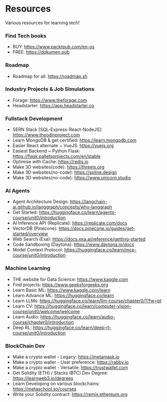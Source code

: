 # Resources
Various resources for learning tech!<br>

### Find Tech books
- BUY: https://www.packtpub.com/en-us
- FREE: https://dokumen.pub

### Roadmap
- Roadmap for all: https://roadmap.sh

### Industry Projects & Job Simulations
- Forage: https://www.theforage.com
- Headstarter: https://app.headstarter.co

### Fullstack Development
- SERN Stack [SQL-Express-React-NodeJS]: https://www.theodinproject.com
- Learn MongoDB & get certified: https://learn.mongodb.com
- Easier React alternate ~ VueJS: https://vuejs.org
- Easiest Backend ~ Python Flask: https://flask.palletsprojects.com/en/stable
- Optimise with Cache: https://redis.io
- Make 3D websites(code): https://threejs.org
- Make 3D websites(no-code): https://spline.design
- Make 3D websites(no-code): https://www.unicorn.studio
  
### AI Agents
- Agent Architecture Design: https://langchain-ai.github.io/langgraph/concepts/why-langgraph
- Get Started: https://huggingface.co/learn/agents-course/unit0/introduction
- AI Inference API (Replicate): https://replicate.com/docs
- VectorDB (Pinecone): https://docs.pinecone.io/guides/get-started/overview
- Web Search (Exa): https://docs.exa.ai/reference/getting-started
- Code Sandboxing (Daytona): https://www.daytona.io/docs
- Model Context Protocol: https://huggingface.co/learn/mcp-course/unit0/introduction

### Machine Learning 
- THE website for Data Science: https://www.kaggle.com
- Find projects: https://www.geeksforgeeks.org
- Learn Basic ML: https://www.kaggle.com/learn
- Learn Advance ML: https://huggingface.co/learn
- Learn LLMs: https://huggingface.co/learn/llm-course/chapter0/1?fw=pt
- Learn CV: https://huggingface.co/learn/computer-vision-course/unit0/welcome/welcome
- Learn Audio: https://huggingface.co/learn/audio-course/chapter0/introduction
- Deep RL: https://huggingface.co/learn/deep-rl-course/unit0/introduction

### BlockChain Dev
- Make a crypto wallet - Legacy: https://metamask.io
- Make a crypto waller - User preference: https://rabby.io
- Make a crypto wallet - Versatile: https://trustwallet.com
- Get Solidity (ETH) / Stacks (BTC) Dev Degree: https://learnweb3.io/degrees
- Learn Developing on various blockchains: https://metaschool.so/courses
- Write your Solidity contract: https://remix.ethereum.org


